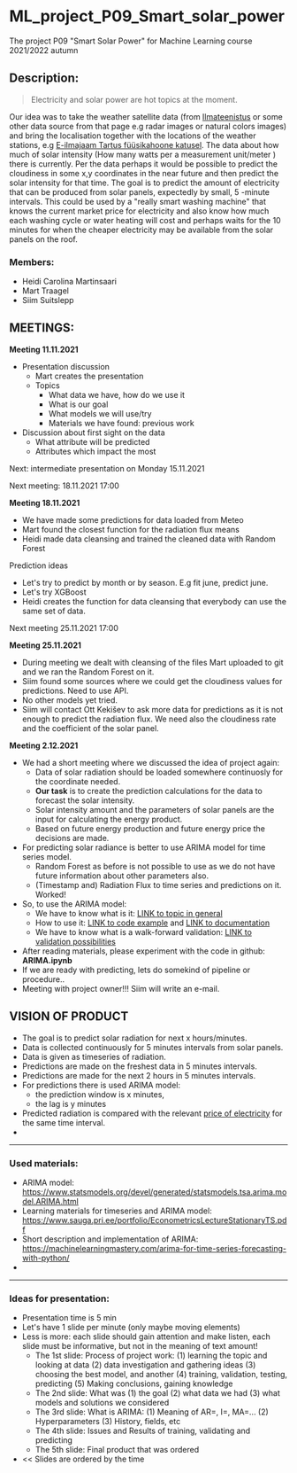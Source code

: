 # ML_project_P09_Smart_solar_power
The project P09 "Smart Solar Power" for Machine Learning course 2021/2022 autumn

## Description:

> Electricity and solar power are hot topics at the moment.

Our idea was to take the weather satellite data (from [Ilmateenistus](https://www.ilmateenistus.ee/ilm/ilmavaatlused/satelliidipildid/infrapunane-pilt/)  or some other data source from that page e.g radar images or natural colors images) and bring the localisation together with the locations of the weather stations, e.g [E-ilmajaam Tartus füüsikahoone katusel](https://meteo.physic.ut.ee/). The data about how much of solar intensity (How many watts per a measurement unit/meter ) there is currently. Per the data perhaps it would be possible to predict the cloudiness in some x,y coordinates in the near future and then predict the solar intensity for that time. The goal is to predict the amount of electricity that can be produced from solar panels, expectedly by small, 5 -minute intervals. This could be used by a "really smart washing machine" that knows the current market price for electricity and also know how much each washing cycle or water heating will cost and perhaps waits for the 10 minutes for when the cheaper electricity may be available from the solar panels on the roof.

### Members:
- Heidi Carolina Martinsaari
- Mart Traagel
- Siim Suitslepp


## MEETINGS:

**Meeting 11.11.2021**

- Presentation discussion
  - Mart creates the presentation
  - Topics
    - What data we have, how do we use it
    - What is our goal
    - What models we will use/try
    - Materials we have found: previous work
- Discussion about first sight on the data
  - What attribute will be predicted
  - Attributes which impact the most

Next: intermediate presentation on Monday 15.11.2021

Next meeting: 18.11.2021 17:00

**Meeting 18.11.2021**

- We have made some predictions for data loaded from Meteo
- Mart found the closest function for the radiation flux means
- Heidi made data cleansing and trained the cleaned data with Random Forest 

Prediction ideas
- Let's try to predict by month or by season. E.g fit june, predict june.
- Let's try XGBoost
- Heidi creates the function for data cleansing that everybody can use the same set of data.

Next meeting 25.11.2021 17:00

**Meeting 25.11.2021**

- During meeting we dealt with cleansing of the files Mart uploaded to git and we ran the Random Forest on it.
- Siim found some sources where we could get the cloudiness values for predictions. Need to use API.
- No other models yet tried.
- Siim will contact Ott Kekišev to ask more data for predictions as it is not enough to predict the radiation flux. 
  We need also the cloudiness rate and the coefficient of the solar panel.

**Meeting 2.12.2021**

- We had a short meeting where we discussed the idea of project again:
  - Data of solar radiation should be loaded somewhere continuosly for the coordinate needed.
  - **Our task** is to create the prediction calculations for the data to forecast the solar intensity.
  - Solar intensity amount and the parameters of solar panels are the input for calculating the energy product.
  - Based on future energy production and future energy price the decisions are made.
- For predicting solar radiance is better to use ARIMA model for time series model.
  - Random Forest as before is not possible to use as we do not have future information about other parameters also.
  - (Timestamp and) Radiation Flux to time series and predictions on it. Worked!
- So, to use the ARIMA model:
  - We have to know what is it: [LINK to topic in general](https://www.sauga.pri.ee/portfolio/EconometricsLectureStationaryTS.pdf)
  - How to use it: [LINK to code example](https://machinelearningmastery.com/arima-for-time-series-forecasting-with-python/) and [LINK to documentation](https://www.statsmodels.org/dev/generated/statsmodels.tsa.arima.model.ARIMA.html?highlight=arima#statsmodels.tsa.arima.model.ARIMA)
  - We have to know what is a walk-forward validation: [LINK to validation possibilities](https://machinelearningmastery.com/backtest-machine-learning-models-time-series-forecasting/)
- After reading materials, please experiment with the code in github: **ARIMA.ipynb**
- If we are ready with predicting, lets do somekind of pipeline or procedure.. 
- Meeting with project owner!!! Siim will write an e-mail.


## VISION OF PRODUCT
- The goal is to predict solar radiation for next x hours/minutes.
- Data is collected continuously for 5 minutes intervals from solar panels.
- Data is given as timeseries of radiation.
- Predictions are made on the freshest data in 5 minutes intervals. 
- Predictions are made for the next 2 hours in 5 minutes intervals.
- For predictions there is used ARIMA model: 
  - the prediction window is x minutes,
  - the lag is y minutes
- Predicted radiation is compared with the relevant [price of electricity](https://www.nordpoolgroup.com/Market-data1/Dayahead/Area-Prices/EE/Hourly/?view=table) for the same time interval.
-
------
### Used materials:
- ARIMA model: https://www.statsmodels.org/devel/generated/statsmodels.tsa.arima.model.ARIMA.html
- Learning materials for timeseries and ARIMA model: https://www.sauga.pri.ee/portfolio/EconometricsLectureStationaryTS.pdf
- Short description and implementation of ARIMA: https://machinelearningmastery.com/arima-for-time-series-forecasting-with-python/
-
-----
### Ideas for presentation:
- Presentation time is 5 min
- Let's have 1 slide per minute (only maybe moving elements)
- Less is more: each slide should gain attention and make listen, each slide must be informative, but not in the meaning of text amount!
  - The 1st slide: Process of project work: (1) learning the topic and looking at data (2) data investigation and gathering ideas (3) choosing the best model, and another (4) training, validation, testing, predicting (5) Making conclusions, gaining knowledge
  - The 2nd slide: What was (1) the goal (2) what data we had (3) what models and solutions we considered
  - The 3rd slide: What is ARIMA: (1) Meaning of AR=, I=, MA=... (2) Hyperparameters (3) History, fields, etc
  - The 4th slide: Issues and Results of training, validating and predicting
  - The 5th slide: Final product that was ordered
- << Slides are ordered by the time